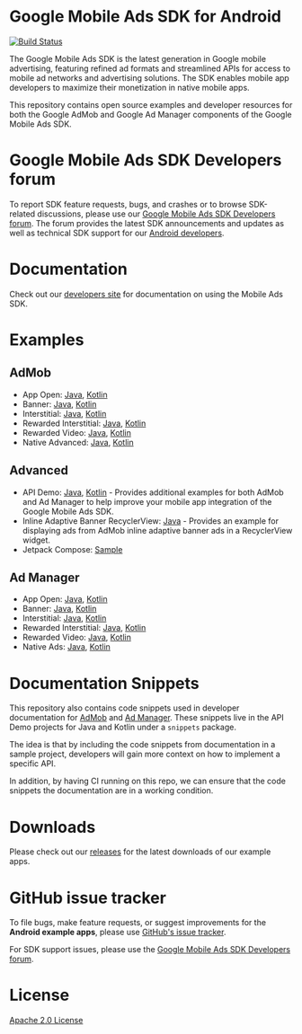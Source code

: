 # Google Mobile Ads SDK for Android

[![Build Status](https://github.com/googleads/googleads-mobile-android-examples/actions/workflows/build.yml/badge.svg)](https://github.com/googleads/googleads-mobile-android-examples/actions/workflows/build.yml)

The Google Mobile Ads SDK is the latest generation in Google mobile advertising,
featuring refined ad formats and streamlined APIs for access to mobile ad
networks and advertising solutions. The SDK enables mobile app developers to
maximize their monetization in native mobile apps.

This repository contains open source examples and developer resources for both
the Google AdMob and Google Ad Manager components of the Google Mobile Ads SDK.

# Google Mobile Ads SDK Developers forum

To report SDK feature requests, bugs, and crashes or to browse SDK-related
discussions, please use our [Google Mobile Ads SDK Developers forum](https://groups.google.com/forum/#!forum/google-admob-ads-sdk).
The forum provides the latest SDK announcements and updates as well as
technical SDK support for our [Android developers](https://groups.google.com/forum/#!categories/google-admob-ads-sdk/android).

# Documentation

Check out our [developers site](https://developers.google.com/admob/) for
documentation on using the Mobile Ads SDK.

# Examples

## AdMob

*   App Open:
    [Java](https://github.com/googleads/googleads-mobile-android-examples/tree/main/java/admob/AppOpenExample),
    [Kotlin](https://github.com/googleads/googleads-mobile-android-examples/tree/main/kotlin/admob/AppOpenExample)
*   Banner:
    [Java](https://github.com/googleads/googleads-mobile-android-examples/tree/main/java/admob/BannerExample),
    [Kotlin](https://github.com/googleads/googleads-mobile-android-examples/tree/main/kotlin/admob/BannerExample)
*   Interstitial:
    [Java](https://github.com/googleads/googleads-mobile-android-examples/tree/main/java/admob/InterstitialExample),
    [Kotlin](https://github.com/googleads/googleads-mobile-android-examples/tree/main/kotlin/admob/InterstitialExample)
*   Rewarded Interstitial:
    [Java](https://github.com/googleads/googleads-mobile-android-examples/tree/main/java/admob/RewardedInterstitialExample),
    [Kotlin](https://github.com/googleads/googleads-mobile-android-examples/tree/main/kotlin/admob/RewardedInterstitialExample)
*   Rewarded Video:
    [Java](https://github.com/googleads/googleads-mobile-android-examples/tree/main/java/admob/RewardedVideoExample),
    [Kotlin](https://github.com/googleads/googleads-mobile-android-examples/tree/main/kotlin/admob/RewardedVideoExample)
*   Native Advanced:
    [Java](https://github.com/googleads/googleads-mobile-android-examples/tree/main/java/admob/NativeAdvancedExample),
    [Kotlin](https://github.com/googleads/googleads-mobile-android-examples/tree/main/kotlin/admob/NativeAdvancedExample)

## Advanced

*   API Demo:
    [Java](https://github.com/googleads/googleads-mobile-android-examples/tree/main/java/advanced/APIDemo),
    [Kotlin](https://github.com/googleads/googleads-mobile-android-examples/tree/main/kotlin/advanced/APIDemo) -
    Provides additional examples for both AdMob and Ad Manager to help improve
    your mobile app integration of the Google Mobile Ads SDK.
*   Inline Adaptive Banner RecyclerView:
    [Java](https://github.com/googleads/googleads-mobile-android-examples/tree/main/java/advanced/InlineAdaptiveBannerExample) -
    Provides an example for displaying ads from AdMob inline adaptive banner ads
    in a RecyclerView widget.
*   Jetpack Compose: [Sample](https://github.com/googleads/googleads-mobile-android-examples/tree/main/kotlin/advanced/JetpackComposeDemo)

## Ad Manager

*   App Open:
    [Java](https://github.com/googleads/googleads-mobile-android-examples/tree/main/java/admanager/AppOpenExample),
    [Kotlin](https://github.com/googleads/googleads-mobile-android-examples/tree/main/kotlin/admanager/AppOpenExample)
*   Banner:
    [Java](https://github.com/googleads/googleads-mobile-android-examples/tree/main/java/admanager/BannerExample),
    [Kotlin](https://github.com/googleads/googleads-mobile-android-examples/tree/main/kotlin/admanager/BannerExample)
*   Interstitial:
    [Java](https://github.com/googleads/googleads-mobile-android-examples/tree/main/java/admanager/InterstitialExample),
    [Kotlin](https://github.com/googleads/googleads-mobile-android-examples/tree/main/kotlin/admanager/InterstitialExample)
*   Rewarded Interstitial:
    [Java](https://github.com/googleads/googleads-mobile-android-examples/tree/main/java/admanager/RewardedInterstitialExample),
    [Kotlin](https://github.com/googleads/googleads-mobile-android-examples/tree/main/kotlin/admanager/RewardedInterstitialExample)
*   Rewarded Video:
    [Java](https://github.com/googleads/googleads-mobile-android-examples/tree/main/java/admanager/RewardedVideoExample),
    [Kotlin](https://github.com/googleads/googleads-mobile-android-examples/tree/main/kotlin/admanager/RewardedVideoExample)
*   Native Ads:
    [Java](https://github.com/googleads/googleads-mobile-android-examples/tree/main/java/admanager/NativeAdsExample),
    [Kotlin](https://github.com/googleads/googleads-mobile-android-examples/tree/main/kotlin/admanager/NativeAdsExample)

# Documentation Snippets

This repository also contains code snippets used in developer documentation for
[AdMob](https://developers.google.com/admob/android) and
[Ad Manager](https://developers.google.com/ad-manager/mobile-ads-sdk/android).
These snippets live in the API Demo projects for Java and Kotlin under a
`snippets` package.

The idea is that by including the code snippets from documentation in a sample
project, developers will gain more context on how to implement a specific API.

In addition, by having CI running on this repo, we can ensure that the code
snippets the documentation are in a working condition.

# Downloads

Please check out our [releases](https://github.com/googleads/googleads-mobile-android-examples/releases)
for the latest downloads of our example apps.

# GitHub issue tracker

To file bugs, make feature requests, or suggest improvements for the
**Android example apps**, please use [GitHub's issue tracker](https://github.com/googleads/googleads-mobile-android-examples/issues).

For SDK support issues, please use the [Google Mobile Ads SDK Developers forum](https://groups.google.com/forum/#!forum/google-admob-ads-sdk).

# License

[Apache 2.0 License](http://www.apache.org/licenses/LICENSE-2.0.html)
